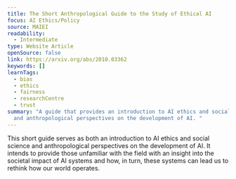```yaml
---
title: The Short Anthropological Guide to the Study of Ethical AI
focus: AI Ethics/Policy
source: MAIEI
readability:
  - Intermediate
type: Website Article
openSource: false
link: https://arxiv.org/abs/2010.03362
keywords: []
learnTags:
  - bias
  - ethics
  - fairness
  - researchCentre
  - trust
summary: "A guide that provides an introduction to AI ethics and social science
  and anthropological perspectives on the development of AI. "
---
```

This short guide serves as both an introduction to AI ethics and social science and anthropological perspectives on the development of AI. It intends to provide those unfamiliar with the field with an insight into the societal impact of AI systems and how, in turn, these systems can lead us to rethink how our world operates.
